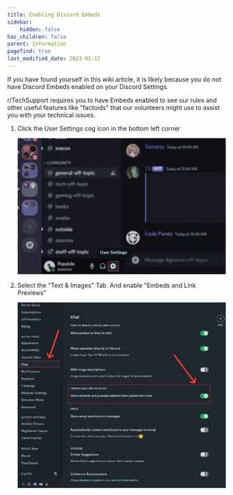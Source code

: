 ```yaml
---
title: Enabling Discord Embeds
sidebar:
    hidden: false
has_children: false
parent: Information
pagefind: true
last_modified_date: 2023-01-17
---
```


If you have found yourself in this wiki article, it is likely because you do not have Discord Embeds enabled on your Discord Settings.

r/TechSupport requires you to have Embeds enabled to see our rules and other useful features like "factoids" that our volunteers might use to assist you with your technical issues.

1. Click the User Settings cog icon in the bottom left corner

    ![Discord Setting Icon](../../../assets/Discord_Embeds/DiscordEmbedSettingIcon.webp)

2. Select the "Text & Images" Tab. And enable "Embeds and Link Previews"

    ![Discord Chat Settings](../../../assets/Discord_Embeds/DiscordChatSetting.webp)
